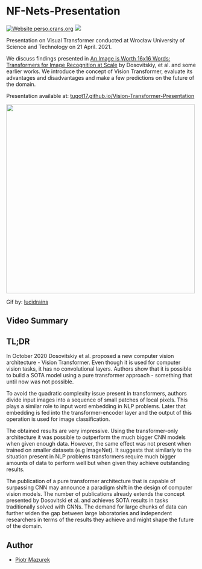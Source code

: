 # NF-Nets-Presentation


[![Website perso.crans.org](https://img.shields.io/website-up-down-green-red/http/perso.crans.org.svg)](https://tugot17.github.io/Vision-Transformer-Presentation)
[![](https://images.microbadger.com/badges/license/nbrown/revealjs.svg)](LICENSE)

Presentation on Visual Transformer conducted at Wrocław University of Science and Technology on 21 April. 2021.

We discuss findings presented in [An Image is Worth 16x16 Words: Transformers for Image Recognition at Scale](https://arxiv.org/abs/2010.11929) by Dosovitskiy, et al. and some earlier works. We introduce the concept of Vision Transformer, evaluate its advantages and disadvantages and make a few predictions on the future of the domain. 

Presentation available at: [tugot17.github.io/Vision-Transformer-Presentation](https://tugot17.github.io/Vision-Transformer-Presentation)

<img src="assets/vit.gif" width="500px"></img>

Gif by: [lucidrains](https://github.com/lucidrains/vit-pytorch)

## Video Summary



## TL;DR

In October 2020 Dosovitskiy et al. proposed a new computer vision architecture - Vision Transformer.
Even though it is used for computer vision tasks, it has no convolutional layers.
Authors show that it is possible to build a SOTA model using a pure transformer approach - something that until now was not possible.

To avoid the quadratic complexity issue present in transformers, authors divide input images into a sequence of small patches of local pixels.
This plays a similar role to input word embedding in NLP problems. Later that embedding is fed into the transformer-encoder 
layer and
the output of this operation is used for image classification.

The obtained results are very impressive. Using the transformer-only architecture it was possible to outperform the much bigger CNN models when given enough data. However, the same effect was not present when trained on smaller datasets (e.g ImageNet).
It suggests that similarly to the situation present in NLP problems transformers require much bigger amounts of data to
perform well but when given they achieve outstanding results.

The publication of a pure transformer architecture that is capable of surpassing CNN may announce a paradigm shift in the design of computer vision models. The number of publications already extends the concept presented by Dosovitski et al. and achieves SOTA results in tasks traditionally solved with CNNs. The demand for large chunks of data can further widen the gap between large laboratories and independent researchers in terms of the results they achieve and
might shape the future of the domain.

## Author

- [Piotr Mazurek](https://github.com/tugot17)
